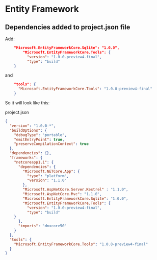 # Entity Framework
## Dependencies added to project.json file

Add:
````JSON     
    "Microsoft.EntityFrameworkCore.Sqlite": "1.0.0",
        "Microsoft.EntityFrameworkCore.Tools": {
          "version": "1.0.0-preview4-final",
          "type": "build"
    }
````      
and     

````JSON     
    "tools": {
      "Microsoft.EntityFrameworkCore.Tools": "1.0.0-preview4-final"
    }
````  

So it will look like this:    

project.json
````JSON 
{
  "version": "1.0.0-*",
  "buildOptions": {
    "debugType": "portable",
    "emitEntryPoint": true, 
    "preserveCompilationContext": true
  },
  "dependencies": {},
  "frameworks": {
    "netcoreapp1.1": {
      "dependencies": {
        "Microsoft.NETCore.App": {
          "type": "platform",
          "version": "1.1.0"
        }, 
        "Microsoft.AspNetCore.Server.Kestrel" : "1.1.0",
        "Microsoft.AspNetCore.Mvc": "1.1.0",
        "Microsoft.EntityFrameworkCore.Sqlite": "1.0.0",
        "Microsoft.EntityFrameworkCore.Tools": {
          "version": "1.0.0-preview4-final",
          "type": "build"
    }
      },
      "imports": "dnxcore50"
    }
  }, 
  "tools": {
    "Microsoft.EntityFrameworkCore.Tools": "1.0.0-preview4-final"
  }
}
````   
